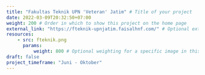 ```yaml
---
title: "Fakultas Teknik UPN 'Veteran' Jatim" # Title of your project
date: 2022-03-09T20:32:50+07:00
weight: 200 # Order in which to show this project on the home page
external_link: "https://fteknik-upnjatim.faisalhnf.com/" # Optional external link instead of modal
resources:
    - src: fteknik.png
      params:
          weight: 800 # Optional weighting for a specific image in this project folder
draft: false
project_timeframe: "Juni - Oktober"
---
```

